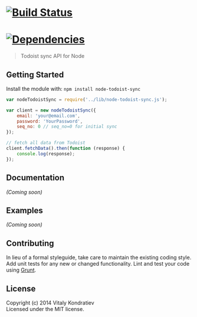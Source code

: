 #  [![Build Status](https://secure.travis-ci.org/vitkon/node-todoist-sync.png?branch=master)](http://travis-ci.org/vitkon/node-todoist-sync)
#  [![Dependencies](https://david-dm.org/vitkon/node-todoist-sync.png)](https://david-dm.org/vitkon/node-todoist-sync)

> Todoist sync API for Node


## Getting Started

Install the module with: `npm install node-todoist-sync`

```js
var nodeTodoistSync = require('../lib/node-todoist-sync.js');

var client = new nodeTodoistSync({
	email: 'your@email.com',
	password: 'YourPassword',
	seq_no: 0 // seq_no=0 for initial sync
});

// fetch all data from Todoist
client.fetchData().then(function (response) {
	console.log(response);
});
```


## Documentation

_(Coming soon)_


## Examples

_(Coming soon)_


## Contributing

In lieu of a formal styleguide, take care to maintain the existing coding style. Add unit tests for any new or changed functionality. Lint and test your code using [Grunt](http://gruntjs.com).


## License

Copyright (c) 2014 Vitaly Kondratiev  
Licensed under the MIT license.
